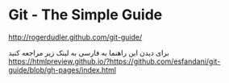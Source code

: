 # Git - The Simple Guide

http://rogerdudler.github.com/git-guide/

برای دیدن این راهنما به فارسی به لینک زیر مراجعه کنید
https://htmlpreview.github.io/?https://github.com/esfandani/git-guide/blob/gh-pages/index.html
